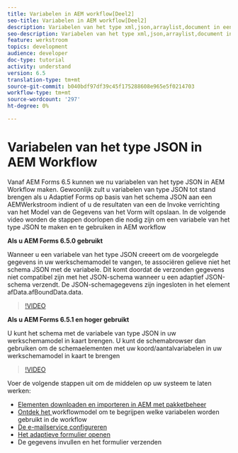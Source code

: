 ```yaml
---
title: Variabelen in AEM workflow[Deel2]
seo-title: Variabelen in AEM workflow[Deel2]
description: Variabelen van het type xml,json,arraylist,document in een algemene workflow gebruiken
seo-description: Variabelen van het type xml,json,arraylist,document in een algemene workflow gebruiken
feature: werkstroom
topics: development
audience: developer
doc-type: tutorial
activity: understand
version: 6.5
translation-type: tm+mt
source-git-commit: b040bdf97df39c45f175288608e965e5f0214703
workflow-type: tm+mt
source-wordcount: '297'
ht-degree: 0%

---
```


# Variabelen van het type JSON in AEM Workflow

Vanaf AEM Forms 6.5 kunnen we nu variabelen van het type JSON in AEM Workflow maken. Gewoonlijk zult u variabelen van type JSON tot stand brengen als u Adaptief Forms op basis van het schema JSON aan een AEMWerkstroom indient of u de resultaten van een de Invoke verrichting van het Model van de Gegevens van het Vorm wilt opslaan. In de volgende video worden de stappen doorlopen die nodig zijn om een variabele van het type JSON te maken en te gebruiken in AEM workflow

**Als u AEM Forms 6.5.0 gebruikt**

Wanneer u een variabele van het type JSON creeert om de voorgelegde gegevens in uw werkschemamodel te vangen, te associëren gelieve niet het schema JSON met de variabele. Dit komt doordat de verzonden gegevens niet compatibel zijn met het JSON-schema wanneer u een adaptief JSON-schema verzendt. De JSON-schemagegevens zijn ingesloten in het element afData.afBoundData.data.

>[!VIDEO](https://video.tv.adobe.com/v/26444?quality=12&learn=on)


**Als u AEM Forms 6.5.1 en hoger gebruikt**

U kunt het schema met de variabele van type JSON in uw werkschemamodel in kaart brengen. U kunt de schemabrowser dan gebruiken om de schemaelementen met uw koord/aantalvariabelen in uw werkschemamodel in kaart te brengen

>[!VIDEO](https://video.tv.adobe.com/v/28097?quality=12&learn=on)

Voer de volgende stappen uit om de middelen op uw systeem te laten werken:

* [Elementen downloaden en importeren in AEM met pakketbeheer](assets/jsonandstringvariable.zip)
* [Ontdek het ](http://localhost:4502/editor.html/conf/global/settings/workflow/models/jsonvariable.html) workflowmodel om te begrijpen welke variabelen worden gebruikt in de workflow
* [De e-mailservice configureren](https://helpx.adobe.com/experience-manager/6-5/sites/administering/using/notification.html#ConfiguringtheMailService)
* [Het adaptieve formulier openen](http://localhost:4502/content/dam/formsanddocuments/afbasedonjson/jcr:content?wcmmode=disabled)
* De gegevens invullen en het formulier verzenden
